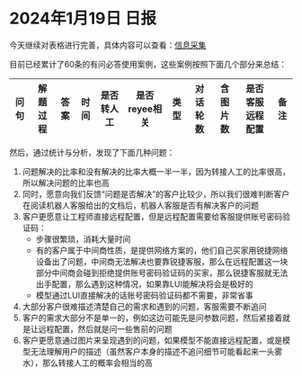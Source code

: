 # 2024年1月19日 日报

今天继续对表格进行完善，具体内容可以查看：[信息采集](https://hi3kn6z5124.feishu.cn/wiki/DRMlwZC9xipYFSkJsAqcvlsMnwd?from=from_copylink)

目前已经累计了60条的有问必答使用案例，这些案例按照下面几个部分来总结：

| 问句 | 解题过程 | 答案 | 时间 | 是否转人工 | 是否reyee相关 | 类型 | 对话轮数 | 含图片数 | 是否客服远程配置 | 备注 |
| ---- | -------- | ---- | ---- | ---------- | ------------- | ---- | -------- | -------- | ---------------- | ---- |

然后，通过统计与分析，发现了下面几种问题：

1. 问题解决的比率和没有解决的比率大概一半一半，因为转接人工的比率很高，所以解决问题的比率也高
2. 同时，愿意向我们反馈“问题是否解决”的客户比较少，所以我们很难判断客户在阅读机器人客服给出的文档后，机器人客服是否有解决客户的问题
3. 客户更愿意让工程师直接远程配置，但是远程配置需要给客服提供账号密码验证码：
   - 步骤很繁琐，消耗大量时间
   - 有的客户属于中间商性质，是提供网络方案的，他们自己买家用锐捷网络设备出了问题，中间商无法解决也要靠锐捷客服，那么在远程配置这一块部分中间商会碰到拒绝提供账号密码验证码的买家，那么锐捷客服就无法出手配置，那么遇到这种情况，如果靠LUI能解决将会是极好的
   - 模型通过LUI直接解决的话账号密码验证码都不需要，非常省事
4. 大部分客户很难描述清楚自己的需求和遇到的问题，客服需要不断追问
5. 客户的需求大部分不是单一的，例如这边可能先是问参数问题，然后紧接着就是让远程配置，然后就是问一些售前的问题
6. 客户更愿意通过图片来呈现遇到的问题，如果模型不能直接远程配置，或是模型无法理解用户的描述（虽然客户本身的描述不追问细节可能看起来一头雾水），那么转接人工的概率会相当的高

